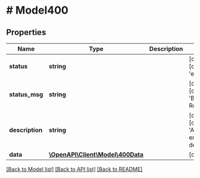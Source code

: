 # # Model400

## Properties

Name | Type | Description | Notes
------------ | ------------- | ------------- | -------------
**status** | **string** |  | [optional] [default to 'error']
**status_msg** | **string** |  | [optional] [default to 'Bad Request']
**description** | **string** |  | [optional] [default to 'Additional error description']
**data** | [**\OpenAPI\Client\Model\400Data**](400Data.md) |  | [optional]

[[Back to Model list]](../../README.md#models) [[Back to API list]](../../README.md#endpoints) [[Back to README]](../../README.md)
